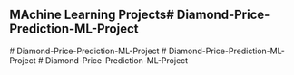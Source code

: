 ## MAchine Learning Projects#   D i a m o n d - P r i c e - P r e d i c t i o n - M L - P r o j e c t  
 #   D i a m o n d - P r i c e - P r e d i c t i o n - M L - P r o j e c t  
 #   D i a m o n d - P r i c e - P r e d i c t i o n - M L - P r o j e c t  
 #   D i a m o n d - P r i c e - P r e d i c t i o n - M L - P r o j e c t  
 